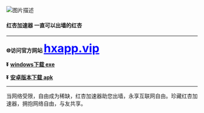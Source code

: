 
 ![图片描述](https://github.com/Hongxinvpn/hongxing/blob/main/photo_2024-03-21_15-42-02.jpg?raw=true)
#### 红杏加速器     一直可以出墙的红杏 
  - - - -
 **🌐访问官方网站 <a href="https://hxapp.vip" style="font-size: 30px; color: blue; font-weight: bold;">hxapp.vip</a>**
 
 **:arrow_double_down: [ windows下载    exe ](https://hxapp.vip/hxapp.zip)** 
 
 **:arrow_double_down: [ 安卓版本下载   apk ](https://hxapp.vip/hxapp.apk)**
 - - - -
 
 当网络受限，自由成为稀缺，红杏加速器助您出墙，永享互联网自由。珍藏红杏加速器，拥抱网络自由，与友共享。


<!---
Hongxinvpn/Hongxinvpn is a ✨ special ✨ repository because its `README.md` (this file) appears on your GitHub profile.
You can click the Preview link to take a look at your changes.
--->

